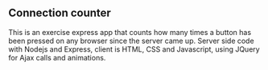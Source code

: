 ## Connection counter
This is an exercise express app that counts how many times a button has been pressed on any browser since the server came up.
Server side code with Nodejs and Express, client is HTML, CSS and Javascript, using JQuery for Ajax calls and animations.